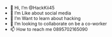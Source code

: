 - 👋 Hi, I’m @HackKii45
- 👀 I’m Like about social media
- 🌱 I’m Want to learn about hacking
- 💞️ I’m looking to collaborate on be a co-worker
- 📫 How to reach me 0895702165090

<!---
HackKii45/HackKii45 is a ✨ special ✨ repository because its `README.md` (this file) appears on your GitHub profile.
You can click the Preview link to take a look at your changes.
--->

